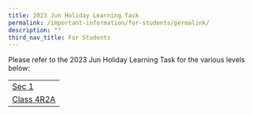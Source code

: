 ```yaml
---
title: 2023 Jun Holiday Learning Task
permalink: /important-information/for-students/permalink/
description: ""
third_nav_title: For Students
---
```

Please refer to the 2023 Jun Holiday Learning Task for the various levels below:

|  |
|---|
| [Sec 1](https://drive.google.com/file/d/1K2kR5_JF-_rXP15ZqCLlM30DmQ-WlNU0/view?usp=drive_link)
| [Class 4R2A](https://drive.google.com/file/d/1TyFUtD-7iS2M7GqqSyx6PdOjp9XQWzvs/view?usp=share_link)